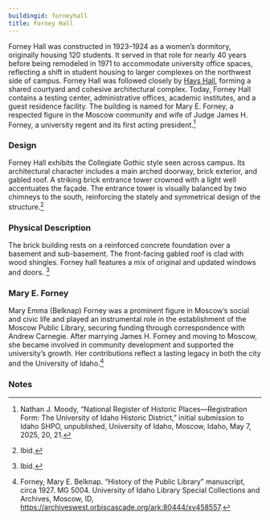 ```yaml
---
buildingid: forneyhall
title: Forney Hall
---
```


Forney Hall was constructed in 1923–1924 as a women’s dormitory, originally housing 120 students. It served in that role for nearly 40 years before being remodeled in 1971 to accommodate university office spaces, reflecting a shift in student housing to larger complexes on the northwest side of campus. Forney Hall was followed closely by [Hays Hall](/digital/campus/buildings/hayshall), forming a shared courtyard and cohesive architectural complex. Today, Forney Hall contains a testing center, administrative offices, academic institutes, and a guest residence facility. The building is named for Mary E. Forney, a respected figure in the Moscow community and wife of Judge James H. Forney, a university regent and its first acting president.[^1]

### Design
Forney Hall exhibits the Collegiate Gothic style seen across campus. Its architectural character includes a main arched doorway, brick exterior, and gabled roof. A striking brick entrance tower crowned with a light well accentuates the façade. The entrance tower is visually balanced by two chimneys to the south, reinforcing the stately and symmetrical design of the structure.[^2]

### Physical Description
The brick building rests on a reinforced concrete foundation over a basement and sub-basement. The front-facing gabled roof is clad with wood shingles. Forney hall features a mix of original and updated windows and doors. [^3] 

### Mary E. Forney
 Mary Emma (Belknap) Forney was a prominent figure in Moscow’s social and civic life and played an instrumental role in the establishment of the Moscow Public Library, securing funding through correspondence with Andrew Carnegie. After marrying James H. Forney and moving to Moscow, she became involved in community development and supported the university’s growth. Her contributions reflect a lasting legacy in both the city and the University of Idaho.[^4]

### Notes 
[^1]: Nathan J. Moody, “National Register of Historic Places—Registration Form: The University of Idaho Historic District,” initial submission to Idaho SHPO, unpublished, University of Idaho, Moscow, Idaho, May 7, 2025, 20, 21. 
[^2]: Ibid. 
[^3]: Ibid. 
[^4]: Forney, Mary E. Belknap. “History of the Public Library” manuscript, circa 1927. MG 5004. University of Idaho Library Special Collections and Archives, Moscow, ID, https://archiveswest.orbiscascade.org/ark:80444/xv458557. 